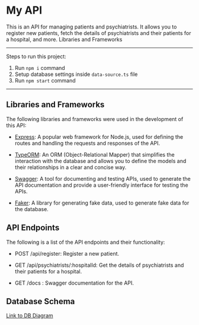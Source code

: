 # My API

This is an API for managing patients and psychiatrists. It allows you to register new patients, fetch the details of psychiatrists and their patients for a hospital, and more.
Libraries and Frameworks

---

Steps to run this project:

1. Run `npm i` command
2. Setup database settings inside `data-source.ts` file
3. Run `npm start` command

---

## Libraries and Frameworks

The following libraries and frameworks were used in the development of this API:

- [Express](https://expressjs.com/): A popular web framework for Node.js, used for defining the routes and handling the requests and responses of the API.

- [TypeORM](https://typeorm.io/): An ORM (Object-Relational Mapper) that simplifies the interaction with the database and allows you to define the models and their relationships in a clear and concise way.

- [Swagger](https://swagger.io/): A tool for documenting and testing APIs, used to generate the API documentation and provide a user-friendly interface for testing the APIs.

- [Faker](https://fakerjs.dev/): A library for generating fake data, used to generate fake data for the database.

## API Endpoints

The following is a list of the API endpoints and their functionality:

- POST /api/register: Register a new patient.

- GET /api/psychiatrists/:hospitalId: Get the details of psychiatrists and their patients for a hospital.

- GET /docs : Swagger documentation for the API.

## Database Schema

[Link to DB Diagram](https://dbdiagram.io/d/63a499d499cb1f3b55a310a6)
